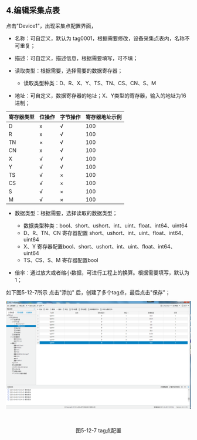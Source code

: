 ## 4.编辑采集点表

点击"Device1"，出现采集点配置界面，

- 名称：可自定义，默认为  tag0001，根据需要修改，设备采集点表内，名称不可重复；
- 描述：可自定义，描述信息，根据需要填写，可不填；
- 读取类型：根据需要，选择需要的数据寄存器；
  
  - 读取类型种类：D、R、X、Y、TS、TN、CS、CN、S、M
- 地址：可自定义，数据寄存器的地址；X、Y类型的寄存器，输入的地址为16进制；

| 寄存器类型 | 位操作 | 字节操作 | 寄存器地址示例 |
| ---------- | ------ | -------- | -------------- |
| D          | x      | √        | 100            |
| R          | x      | √        | 100            |
| TN         | ×      | √        | 100            |
| CN         | x      | √        | 100            |
| X          | √      | √        | 100            |
| Y          | √      | √        | 100            |
| TS         | √      | ×        | 100            |
| CS         | √      | ×        | 100            |
| S          | √      | ×        | 100            |
| M          | √      | ×        | 100            |

- 数据类型：根据需要，选择读取的数据类型；

  - 数据类型种类：bool、short、ushort、int、uint、float、int64、uint64
  - D、R、TN、CN 寄存器配置 short、ushort、int、uint、float、int64、uint64
  - X、Y 寄存器配置bool、short、ushort、int、uint、float、int64、uint64
  - TS、CS、S、M 寄存器配置bool
- 倍率：通过放大或者缩小数据，可进行工程上的换算。根据需要填写，默认为1；


如下图5-12-7所示  点击"添加" 后，创建了多个tag点，最后点击"保存"；

![](assets/tag配置.png)

​					

<center>图5-12-7 tag点配置</center>
